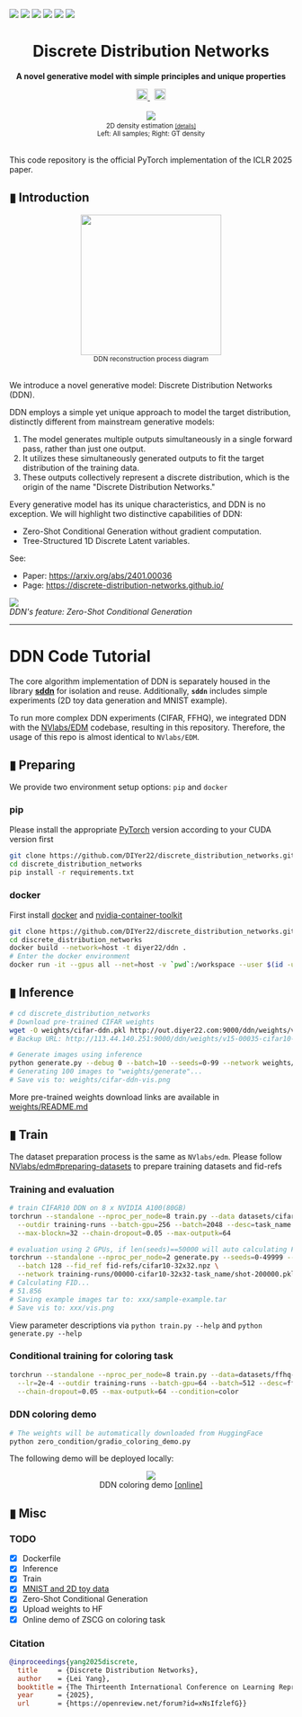 <a href="https://discrete-distribution-networks.github.io/"><img src="https://img.shields.io/static/v1?label=Page&message=github.io&color=blue"></a>
<a href="https://arxiv.org/abs/2401.00036"><img src="https://img.shields.io/badge/arXiv-2401.00036-b31b1b.svg"></a>
<a href="https://openreview.net/forum?id=xNsIfzlefG"><img src="https://img.shields.io/badge/Accepted-ICLR%202025-brightgreen.svg"></a>
<a href="https://ddn-coloring-demo.diyer22.com/"><img src="https://img.shields.io/static/v1?label=Online&message=Demo&color=orange"></a>
<a href="https://huggingface.co/diyer22/ddn_asset"><img src="https://img.shields.io/static/v1?label=HuggingFace&message=Models&color=yellow"></a>
<a href="README_cn.md"><img src="https://img.shields.io/badge/Language-中文-lightgrey.svg"></a>




<div align="center">

<!-- <p style="font-size: 2em; font-weight: bold; margin-top: 20px; margin-bottom: 7px; line-height: 1;">离散分布网络</p> -->

# Discrete Distribution Networks
**A novel generative model with simple principles and unique properties**

<div style="margin-top:px;font-size:px"> 
  <a target="_blank" href="https://www.stepfun.com/">
    <img src="https://discrete-distribution-networks.github.io/img/logo-StepFun.png" style="height:20px">
  </a>
    &nbsp;
  <a target="_blank" href="https://en.megvii.com/megvii_research">
    <img src="https://discrete-distribution-networks.github.io/img/logo-Megvii.png" style="height:20px">
  </a>
</div>


<br>
<div align="center">
  <a target="_blank" href="https://discrete-distribution-networks.github.io/2d-density-estimation-gif-with-10000-nodes-ddn.html">
    <img src="https://discrete-distribution-networks.github.io/img/frames_bin100_k2000_itern1800_batch40_framen96_2d-density-estimation-DDN.gif" style="height:">
  </a>
  <small><br>2D density estimation <a target="_blank" href="https://discrete-distribution-networks.github.io/2d-density-estimation-gif-with-10000-nodes-ddn.html"><small>[details]</small></a><br>Left: All samples; Right: GT density</small>
</div>
<br>
</div>

<!-- ![SVG](docs/draft/header.svg) -->

This code repository is the official PyTorch implementation of the ICLR 2025 paper.
## ▮ Introduction

<div align="center">
  <a target="_blank" href="https://discrete-distribution-networks.github.io/img/ddn-intro.png">
    <img src="https://discrete-distribution-networks.github.io/img/ddn-intro.png" style="height:250px;width:auto">
  </a>
  <br>
  <small>DDN reconstruction process diagram</small>
</div>
<br>

We introduce a novel generative model: Discrete Distribution Networks (DDN).

DDN employs a simple yet unique approach to model the target distribution, distinctly different from mainstream generative models:
1. The model generates multiple outputs simultaneously in a single forward pass, rather than just one output.
2. It utilizes these simultaneously generated outputs to fit the target distribution of the training data.
3. These outputs collectively represent a discrete distribution, which is the origin of the name "Discrete Distribution Networks."

Every generative model has its unique characteristics, and DDN is no exception. We will highlight two distinctive capabilities of DDN:
- Zero-Shot Conditional Generation without gradient computation.
- Tree-Structured 1D Discrete Latent variables.

See:
- Paper: https://arxiv.org/abs/2401.00036  
- Page: https://discrete-distribution-networks.github.io/


![](https://discrete-distribution-networks.github.io/img/zscg.png)  
*DDN's feature: Zero-Shot Conditional Generation*

---

# DDN Code Tutorial
The core algorithm implementation of DDN is separately housed in the library [**sddn**](https://github.com/diyer22/sddn) for isolation and reuse. Additionally, **`sddn`** includes simple experiments (2D toy data generation and MNIST example).

To run more complex DDN experiments (CIFAR, FFHQ), we integrated DDN with the [NVlabs/EDM](https://github.com/NVlabs/edm) codebase, resulting in this repository. Therefore, the usage of this repo is almost identical to `NVlabs/EDM`.


## ▮ Preparing
We provide two environment setup options: `pip` and `docker`

### pip
Please install the appropriate [PyTorch](https://pytorch.org/get-started/locally/) version according to your CUDA version first
```bash
git clone https://github.com/DIYer22/discrete_distribution_networks.git
cd discrete_distribution_networks
pip install -r requirements.txt
```

### docker
First install [docker](https://docs.docker.com/get-started/) and [nvidia-container-toolkit](https://docs.nvidia.com/datacenter/cloud-native/container-toolkit/latest/install-guide.html)
```bash
git clone https://github.com/DIYer22/discrete_distribution_networks.git
cd discrete_distribution_networks
docker build --network=host -t diyer22/ddn .
# Enter the docker environment
docker run -it --gpus all --net=host -v `pwd`:/workspace --user $(id -u):$(id -g) diyer22/ddn bash
```


## ▮ Inference
```bash
# cd discrete_distribution_networks
# Download pre-trained CIFAR weights
wget -O weights/cifar-ddn.pkl http://out.diyer22.com:9000/ddn/weights/v15-00035-cifar10-32x32-cifar_blockn32_outputk64_chain.dropout0.05_fp32_goon.v15.22-shot-087808.pkl
# Backup URL: http://113.44.140.251:9000/ddn/weights/v15-00035-cifar10-32x32-cifar_blockn32_outputk64_chain.dropout0.05_fp32_goon.v15.22-shot-087808.pkl

# Generate images using inference
python generate.py --debug 0 --batch=10 --seeds=0-99 --network weights/cifar-ddn.pkl
# Generating 100 images to "weights/generate"...
# Save vis to: weights/cifar-ddn-vis.png
```
More pre-trained weights download links are available in [weights/README.md](weights/README.md)


## ▮ Train
The dataset preparation process is the same as `NVlabs/edm`. Please follow [NVlabs/edm#preparing-datasets](https://github.com/NVlabs/edm?tab=readme-ov-file#preparing-datasets) to prepare training datasets and fid-refs

### Training and evaluation

```bash
# train CIFAR10 DDN on 8 x NVIDIA A100(80GB)
torchrun --standalone --nproc_per_node=8 train.py --data datasets/cifar10-32x32.zip \
  --outdir training-runs --batch-gpu=256 --batch=2048 --desc=task_name \
  --max-blockn=32 --chain-dropout=0.05 --max-outputk=64

# evaluation using 2 GPUs, if len(seeds)==50000 will auto calculating FID.
torchrun --standalone --nproc_per_node=2 generate.py --seeds=0-49999 --subdirs \
  --batch 128 --fid_ref fid-refs/cifar10-32x32.npz \
  --network training-runs/00000-cifar10-32x32-task_name/shot-200000.pkl
# Calculating FID...
# 51.856
# Saving example images tar to: xxx/sample-example.tar
# Save vis to: xxx/vis.png
```
View parameter descriptions via `python train.py --help` and `python generate.py --help`

### Conditional training for coloring task
```bash
torchrun --standalone --nproc_per_node=8 train.py --data=datasets/ffhq-256x256.zip \
  --lr=2e-4 --outdir training-runs --batch-gpu=64 --batch=512 --desc=ffhq256_cond.color \
  --chain-dropout=0.05 --max-outputk=64 --condition=color
```

### DDN coloring demo
```bash
# The weights will be automatically downloaded from HuggingFace
python zero_condition/gradio_coloring_demo.py
```
The following demo will be deployed locally:

<div align="center">
  <a target="_blank" href="https://ddn-coloring-demo.diyer22.com/">
    <img src="https://discrete-distribution-networks.github.io/img/astronaut_coloring.gif" style="height:">
  </a>
  <br>DDN coloring demo <a target="_blank" href="https://ddn-coloring-demo.diyer22.com/">[online]</a>
</div>

## ▮ Misc
### TODO
- [x] Dockerfile
- [x] Inference
- [x] Train
- [x] [MNIST and 2D toy data](https://github.com/DIYer22/sddn?tab=readme-ov-file#-toy-example-for-2d-density-estimation)
- [x] Zero-Shot Conditional Generation
- [x] Upload weights to HF
- [x] Online demo of ZSCG on coloring task
<!-- - [ ] Support CPU inference -->
### Citation
```bibtex
@inproceedings{yang2025discrete,
  title     = {Discrete Distribution Networks},
  author    = {Lei Yang},
  booktitle = {The Thirteenth International Conference on Learning Representations},
  year      = {2025},
  url       = {https://openreview.net/forum?id=xNsIfzlefG}}
``` 